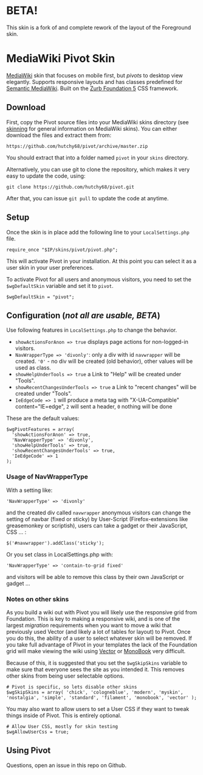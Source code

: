 # BETA!

This skin is a fork of and complete rework of the layout of the Foreground skin.


# MediaWiki Pivot Skin

[MediaWiki](http://www.mediawiki.org) skin that focuses on mobile first, but *pivots* to desktop view elegantly. Supports responsive layouts and has classes predefined for [Semantic MediaWiki](http://semantic-mediawiki.org/wiki/Semantic_MediaWiki). Built on the [Zurb Foundation 5](http://foundation.zurb.com) CSS framework.

## Download

First, copy the Pivot source files into your MediaWiki skins directory (see [skinning](https://www.mediawiki.org/wiki/Manual:Skinning) for general information on MediaWiki skins). You can either download the files and extract them from:

    https://github.com/hutchy68/pivot/archive/master.zip

You should extract that into a folder named `pivot` in your `skins` directory.

Alternatively, you can use git to clone the repository, which makes it very easy to update the code, using:

    git clone https://github.com/hutchy68/pivot.git

After that, you can issue `git pull` to update the code at anytime.

## Setup

Once the skin is in place add the following line to your `LocalSettings.php` file.

    require_once "$IP/skins/pivot/pivot.php";

This will activate Pivot in your installation. At this point you can select it as a user skin in your user preferences.

To activate Pivot for all users and anonymous visitors, you need to set the `$wgDefaultSkin` variable and set it to `pivot`.

    $wgDefaultSkin = "pivot";

## Configuration (*not all are usable, BETA*)

Use following features in `LocalSettings.php` to change the behavior. 

- `showActionsForAnon => true` displays page actions for non-logged-in visitors.
- `NavWrapperType => 'divonly'`: only a div with id `navwrapper` will be created. `'0'` - no div will be created (old behavior), other values will be used as class. 
- `showHelpUnderTools => true` a Link to "Help" will be created under "Tools".
- `showRecentChangesUnderTools => true` a Link to "recent changes" will be created under "Tools".
- `IeEdgeCode => 1` will produce a meta tag with "X-UA-Compatible" content="IE=edge", `2` will sent a header, `0` nothing will be done

These are the default values:

    $wgPivotFeatures = array(
      'showActionsForAnon' => true,
      'NavWrapperType' => 'divonly',
      'showHelpUnderTools' => true,
      'showRecentChangesUnderTools' => true,
      'IeEdgeCode' => 1
    );

### Usage of NavWrapperType

With a setting like:

    'NavWrapperType' => 'divonly'

and the created div called `navwrapper` anonymous visitors can change the setting of navbar (fixed or sticky) by 
User-Script (Firefox-extensions like greasemonkey or scriptish), users can take a gadget or their JavaScript, CSS ... :

    $('#navwrapper').addClass('sticky');


Or you set class in LocalSettings.php with:

    'NavWrapperType' => 'contain-to-grid fixed'

and visitors will be able to remove this class by their own JavaScript or gadget ...


### Notes on other skins

As you build a wiki out with Pivot you will likely use the responsive grid from Foundation. This is key to making a responsive wiki, and is one of the largest _migration_ requirements when you want to move a wiki that previously used Vector (and likely a lot of tables for layout) to Pivot. Once you do this, the ability of a user to select whatever skin will be removed. If you take full advantage of Pivot in your templates the lack of the Foundation grid will make viewing the wiki using [Vector](http://wikiapiary.com/wiki/Skin:Vector) or [MonoBook](http://wikiapiary.com/wiki/Skin:MonoBook) very difficult.

Because of this, it is suggested that you set the `$wgSkipSkins` variable to make sure that everyone sees the site as you intended it. This removes other skins from being user selectable options.

    # Pivot is specific, so lets disable other skins
    $wgSkipSkins = array( 'chick', 'cologneblue', 'modern', 'myskin', 'nostalgia', 'simple', 'standard', 'filament', 'monobook', 'vector' );

You may also want to allow users to set a User CSS if they want to tweak things inside of Pivot. This is entirely optional.

    # Allow User CSS, mostly for skin testing
    $wgAllowUserCss = true;

## Using Pivot

Questions, open an issue in this repo on Github.
